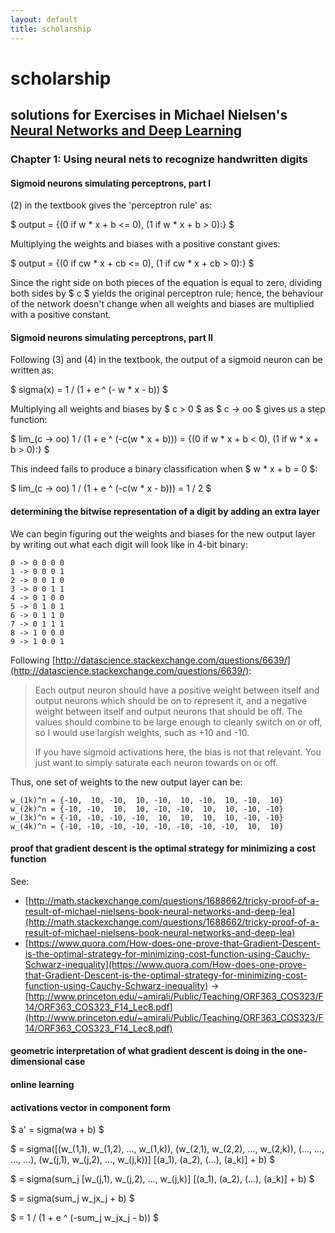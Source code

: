 ```yaml
---
layout: default
title: scholarship
---
```


# scholarship

## solutions for Exercises in Michael Nielsen's [Neural Networks and Deep Learning](http://neuralnetworksanddeeplearning.com/)

### Chapter 1: Using neural nets to recognize handwritten digits
      
#### Sigmoid neurons simulating perceptrons, part I
      
(2) in the textbook gives the 'perceptron rule' as:

$ output = {(0 if w * x + b <= 0), (1 if w * x + b > 0):} $

Multiplying the weights and biases with a positive constant gives:

$ output = {(0 if cw * x + cb <= 0), (1 if cw * x + cb > 0):} $

Since the right side on both pieces of the equation is equal to zero, dividing both sides by $ c $ yields the original perceptron rule; hence, the behaviour of the network doesn't change when all weights and biases are multiplied with a positive constant.

#### Sigmoid neurons simulating perceptrons, part II 

Following (3) and (4) in the textbook, the output of a sigmoid neuron can be written as:

$ sigma(x) = 1 / (1 + e ^ (- w * x - b)) $

Multiplying all weights and biases by $ c > 0 $ as $ c -> oo $ gives us a step function:

$ lim_(c -> oo) 1 / (1 + e ^ (-c(w * x + b))) = {(0 if w * x + b < 0), (1 if w * x + b > 0):} $

This indeed fails to produce a binary classification when $ w * x + b = 0 $:

$ lim_(c -> oo) 1 / (1 + e ^ (-c(w * x - b))) = 1 / 2 $

#### determining the bitwise representation of a digit by adding an extra layer

We can begin figuring out the weights and biases for the new output layer by writing out what each digit will look like in 4-bit binary:

    0 -> 0 0 0 0
    1 -> 0 0 0 1
    2 -> 0 0 1 0
    3 -> 0 0 1 1
    4 -> 0 1 0 0
    5 -> 0 1 0 1
    6 -> 0 1 1 0
    7 -> 0 1 1 1
    8 -> 1 0 0 0
    9 -> 1 0 0 1

Following [http://datascience.stackexchange.com/questions/6639/](http://datascience.stackexchange.com/questions/6639/):

> Each output neuron should have a positive weight between itself and output neurons which should be on to represent it, and a negative weight between itself and output neurons that should be off. The values should combine to be large enough to cleanly switch on or off, so I would use largish weights, such as +10 and -10.
>
> If you have sigmoid activations here, the bias is not that relevant. You just want to simply saturate each neuron towards on or off.

Thus, one set of weights to the new output layer can be:

    w_(1k)^n = {-10,  10, -10,  10, -10,  10, -10,  10, -10,  10}
    w_(2k)^n = {-10, -10,  10,  10, -10, -10,  10,  10, -10, -10}
    w_(3k)^n = {-10, -10, -10, -10,  10,  10,  10,  10, -10, -10}
    w_(4k)^n = {-10, -10, -10, -10, -10, -10, -10, -10,  10,  10}
    
    
#### proof that gradient descent is the optimal strategy for minimizing a cost function

See:

- [http://math.stackexchange.com/questions/1688662/tricky-proof-of-a-result-of-michael-nielsens-book-neural-networks-and-deep-lea](http://math.stackexchange.com/questions/1688662/tricky-proof-of-a-result-of-michael-nielsens-book-neural-networks-and-deep-lea)
- [https://www.quora.com/How-does-one-prove-that-Gradient-Descent-is-the-optimal-strategy-for-minimizing-cost-function-using-Cauchy-Schwarz-inequality](https://www.quora.com/How-does-one-prove-that-Gradient-Descent-is-the-optimal-strategy-for-minimizing-cost-function-using-Cauchy-Schwarz-inequality) -> [http://www.princeton.edu/~amirali/Public/Teaching/ORF363_COS323/F14/ORF363_COS323_F14_Lec8.pdf](http://www.princeton.edu/~amirali/Public/Teaching/ORF363_COS323/F14/ORF363_COS323_F14_Lec8.pdf)

#### geometric interpretation of what gradient descent is doing in the one-dimensional case

#### online learning

#### activations vector in component form

$ a' = sigma(wa + b) $

$ = sigma([(w_(1,1), w_(1,2), ..., w_(1,k)), (w_(2,1), w_(2,2), ..., w_(2,k)), (..., ..., ..., ...), (w_(j,1), w_(j,2), ..., w_(j,k))] [(a_1), (a_2), (...), (a_k)] + b) $

$ = sigma(sum_j [w_(j,1), w_(j,2), ..., w_(j,k)] [(a_1), (a_2), (...), (a_k)] + b) $

$ = sigma(sum_j w_jx_j + b) $

$ = 1 / (1 + e ^ (-sum_j w_jx_j - b)) $

<script type="text/x-mathjax-config">
  MathJax.Hub.Config({
    asciimath2jax: {
      delimiters: [ ['$','$'] ]
    },
  });
</script>
<script type="text/javascript" async src="https://cdn.mathjax.org/mathjax/latest/MathJax.js?config=AM_HTMLorMML"></script>
